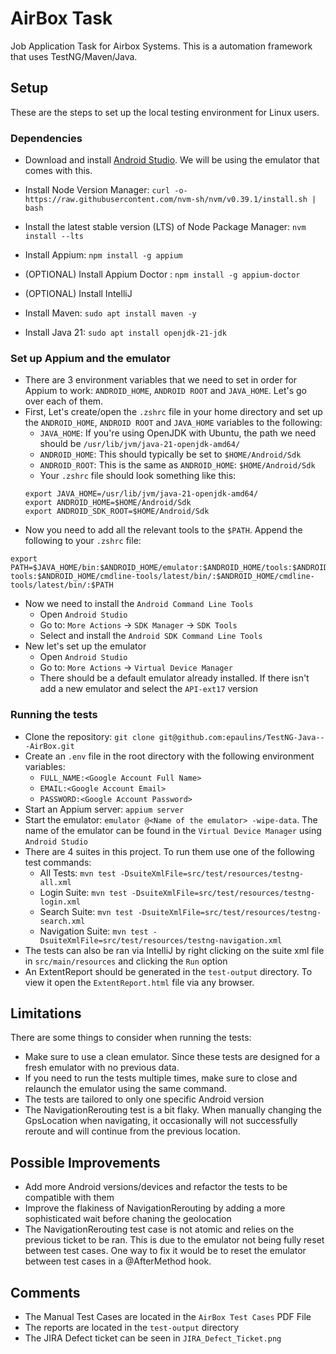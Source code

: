 
# AirBox Task

Job Application Task for Airbox Systems. This is a automation framework that uses TestNG/Maven/Java.

## Setup
These are the steps to set up the local testing environment for Linux users.
### Dependencies
- Download and install [Android Studio](https://developer.android.com/studio). We will be using the emulator that comes with this.
- Install Node Version Manager: `curl -o- https://raw.githubusercontent.com/nvm-sh/nvm/v0.39.1/install.sh | bash`

- Install the latest stable version (LTS) of Node Package Manager: `nvm install --lts`
- Install Appium: `npm install -g appium`
- (OPTIONAL) Install Appium Doctor : `npm install -g appium-doctor`
- (OPTIONAL) Install IntelliJ
- Install Maven: `sudo apt install maven -y`
- Install Java 21: `sudo apt install openjdk-21-jdk`
### Set up Appium and the emulator

- There are 3 environment variables that we need to set in order for Appium to work: `ANDROID_HOME`, `ANDROID ROOT` and `JAVA_HOME`. Let's go over each of them.
- First, Let's create/open the `.zshrc` file in your home directory and set up the `ANDROID_HOME`, `ANDROID ROOT` and `JAVA_HOME` variables to the following:
    - `JAVA_HOME`: If you're using OpenJDK with Ubuntu, the path we need should be `/usr/lib/jvm/java-21-openjdk-amd64/`
    - `ANDROID_HOME`: This should typically be set to `$HOME/Android/Sdk`
    - `ANDROID_ROOT`: This is the same as `ANDROID_HOME`: `$HOME/Android/Sdk`
    - Your `.zshrc` file should look something like this:
    ```
    export JAVA_HOME=/usr/lib/jvm/java-21-openjdk-amd64/
    export ANDROID_HOME=$HOME/Android/Sdk
    export ANDROID_SDK_ROOT=$HOME/Android/Sdk
    ```
- Now you need to add all the relevant tools to the `$PATH`. Append the following to your `.zshrc` file:
```
export PATH=$JAVA_HOME/bin:$ANDROID_HOME/emulator:$ANDROID_HOME/tools:$ANDROID_HOME/tools/bin:$ANDROID_HOME/platform-tools:$ANDROID_HOME/cmdline-tools/latest/bin/:$ANDROID_HOME/cmdline-tools/latest/bin/:$PATH
```
- Now we need to install the `Android Command Line Tools`
    - Open `Android Studio`
    - Go to: `More Actions` -> `SDK Manager` -> `SDK Tools`
    - Select and install the `Android SDK Command Line Tools`
- New let's set up the emulator
    - Open `Android Studio`
    - Go to: `More Actions` -> `Virtual Device Manager`
    - There should be a default emulator already installed. If there isn't add a new emulator and select the `API-ext17` version
### Running the tests
- Clone the repository: `git clone git@github.com:epaulins/TestNG-Java---AirBox.git`
- Create an `.env` file in the root directory with the following environment variables:
    - `FULL_NAME:<Google Account Full Name>`
    - `EMAIL:<Google Account Email>`
    - `PASSWORD:<Google Account Password>`
- Start an Appium server: `appium server`
- Start the emulator: `emulator @<Name of the emulator> -wipe-data`. The name of the emulator can be found in the `Virtual Device Manager` using `Android Studio`
- There are 4 suites in this project. To run them use one of the following test commands:
    - All Tests: `mvn test -DsuiteXmlFile=src/test/resources/testng-all.xml`
    - Login Suite: `mvn test -DsuiteXmlFile=src/test/resources/testng-login.xml`
    - Search Suite: `mvn test -DsuiteXmlFile=src/test/resources/testng-search.xml`
    - Navigation Suite: `mvn test -DsuiteXmlFile=src/test/resources/testng-navigation.xml`
- The tests can also be ran via IntelliJ by right clicking on the suite xml file in `src/main/resources` and clicking the `Run` option
- An ExtentReport should be generated in the `test-output` directory. To view it open the `ExtentReport.html` file via any browser.
## Limitations
There are some things to consider when running the tests:
- Make sure to use a clean emulator. Since these tests are designed for a fresh emulator with no previous data.
- If you need to run the tests multiple times, make sure to close and relaunch the emulator using the same command.
- The tests are tailored to only one specific Android version
- The NavigationRerouting test is a bit flaky. When manually changing the GpsLocation when navigating, it occasionally will not successfully reroute and will continue from the previous location.
## Possible Improvements
- Add more Android versions/devices and refactor the tests to be compatible with them
- Improve the flakiness of NavigationRerouting by adding a more sophisticated wait before chaning the geolocation
- The NavigationRerouting test case is not atomic and relies on the previous ticket to be ran. This is due to the emulator not being fully reset between test cases. One way to fix it would be to reset the emulator between test cases in a @AfterMethod hook. 
## Comments
- The Manual Test Cases are located in the `AirBox Test Cases` PDF File
- The reports are located in the `test-output` directory
- The JIRA Defect ticket can be seen in `JIRA_Defect_Ticket.png`
